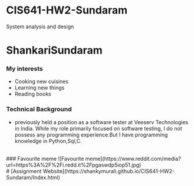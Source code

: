 
# CIS641-HW2-Sundaram
System analysis and design
# ShankariSundaram
### My interests
+ Cooking new cuisines
+ Learning new things
+ Reading books
### Technical Background
* previously held a position as a software tester at Veeserv Technologies in India. While my role primarily focused on software testing, I do not possess any programming experience.But I have programming knowledge in Python,Sql,C.
<br />
### Favourite meme
![Favourite meme](https://www.reddit.com/media?url=https%3A%2F%2Fi.redd.it%2Fpgaswdp5iop51.jpg)

<br />
# [Assignment Website](https://shankymurali.github.io/CIS641-HW2-Sundaram/Index.html)


